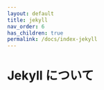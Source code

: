 ```yaml
---
layout: default
title: jekyll
nav_order: 6
has_children: true
permalink: /docs/index-jekyll
---
```


# Jekyll について